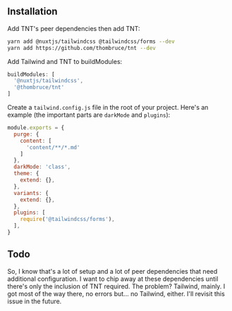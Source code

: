 ## Installation

Add TNT's peer dependencies then add TNT:

```sh
yarn add @nuxtjs/tailwindcss @tailwindcss/forms --dev
yarn add https://github.com/thombruce/tnt --dev
```

Add Tailwind and TNT to buildModules:

```js
buildModules: [
  '@nuxtjs/tailwindcss',
  '@thombruce/tnt'
]
```

Create a `tailwind.config.js` file in the root of your project. Here's an example (the important parts are `darkMode` and `plugins`):

```js
module.exports = {
  purge: {
    content: [
      'content/**/*.md'
    ]
  },
  darkMode: 'class',
  theme: {
    extend: {},
  },
  variants: {
    extend: {},
  },
  plugins: [
    require('@tailwindcss/forms'),
  ],
}
```

## Todo

So, I know that's a lot of setup and a lot of peer dependencies that need additional configuration. I want to chip away at these dependencies until there's only the inclusion of TNT required. The problem? Tailwind, mainly. I got most of the way there, no errors but... no Tailwind, either. I'll revisit this issue in the future.
